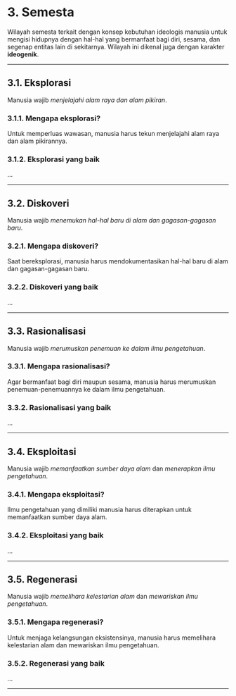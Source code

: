 # 3. Semesta

Wilayah semesta terkait dengan konsep kebutuhan ideologis manusia untuk mengisi hidupnya dengan hal-hal yang bermanfaat bagi diri, sesama, dan segenap entitas lain di sekitarnya. Wilayah ini dikenal juga dengan karakter **ideogenik**.
___

## 3.1. Eksplorasi

Manusia wajib *menjelajahi alam raya dan alam pikiran*.

### 3.1.1. Mengapa eksplorasi?

Untuk memperluas wawasan, manusia harus tekun menjelajahi alam raya dan alam pikirannya.

### 3.1.2. Eksplorasi yang baik

...
___

## 3.2. Diskoveri

Manusia wajib *menemukan hal-hal baru di alam dan gagasan-gagasan baru*.

### 3.2.1. Mengapa diskoveri?

Saat bereksplorasi, manusia harus mendokumentasikan hal-hal baru di alam dan gagasan-gagasan baru.

### 3.2.2. Diskoveri yang baik

...
___

## 3.3. Rasionalisasi

Manusia wajib *merumuskan penemuan ke dalam ilmu pengetahuan*.

### 3.3.1. Mengapa rasionalisasi?

Agar bermanfaat bagi diri maupun sesama, manusia harus merumuskan penemuan-penemuannya ke dalam ilmu pengetahuan.

### 3.3.2. Rasionalisasi yang baik

...
___

## 3.4. Eksploitasi

Manusia wajib *memanfaatkan sumber daya alam* dan *menerapkan ilmu pengetahuan*.

### 3.4.1. Mengapa eksploitasi?

Ilmu pengetahuan yang dimiliki manusia harus diterapkan untuk memanfaatkan sumber daya alam.

### 3.4.2. Eksploitasi yang baik

...
___

## 3.5. Regenerasi

Manusia wajib *memelihara kelestarian alam* dan *mewariskan ilmu pengetahuan*.

### 3.5.1. Mengapa regenerasi?

Untuk menjaga kelangsungan eksistensinya, manusia harus memelihara kelestarian alam dan mewariskan ilmu pengetahuan.

### 3.5.2. Regenerasi yang baik

...
___
